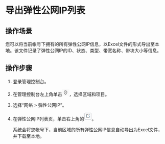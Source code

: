 # 导出弹性公网IP列表<a name="eip_0015"></a>

## 操作场景<a name="section50407262175221"></a>

您可以将当前帐号下拥有的所有弹性公网IP信息，以Excel文件的形式导出至本地。该文件记录了弹性公网IP的ID、状态、类型、带宽名称、带块大小等信息。

## 操作步骤<a name="section8755447183137"></a>

1.  登录管理控制台。
2.  在管理控制台左上角单击![](figures/icon-region.png)，选择区域和项目。
3.  选择“网络 \> 弹性公网IP”。
4.  在弹性公网IP列表页，单击右上角的![](figures/icon-export.png)。

    系统会将您帐号下，当前区域的所有弹性公网IP信息自动导出为Excel文件，并下载至本地。


